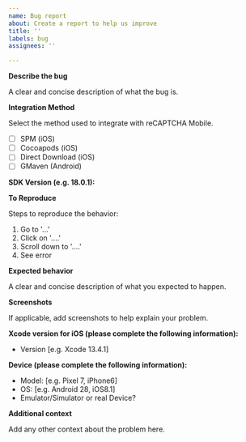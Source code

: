 ```yaml
---
name: Bug report
about: Create a report to help us improve
title: ''
labels: bug
assignees: ''

---
```


**Describe the bug**

A clear and concise description of what the bug is.

**Integration Method**

Select the method used to integrate with reCAPTCHA Mobile.

* [ ] SPM (iOS)
* [ ] Cocoapods (iOS)
* [ ] Direct Download (iOS)
* [ ] GMaven (Android)

**SDK Version (e.g. 18.0.1):**

**To Reproduce**

Steps to reproduce the behavior:

1. Go to '...'
2. Click on '....'
3. Scroll down to '....'
4. See error

**Expected behavior**

A clear and concise description of what you expected to happen.

**Screenshots**

If applicable, add screenshots to help explain your problem.

**Xcode version for iOS (please complete the following information):**
 - Version [e.g. Xcode 13.4.1]

**Device (please complete the following information):**
 - Model: [e.g. Pixel 7, iPhone6]
 - OS: [e.g. Android 28, iOS8.1]
 - Emulator/Simulator or real Device? 

**Additional context**

Add any other context about the problem here.